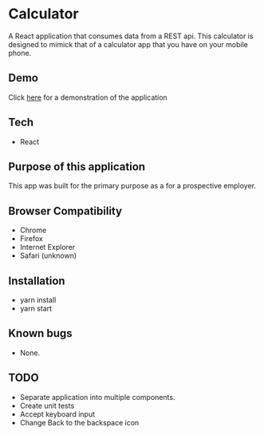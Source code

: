# Calculator

A React application that consumes data from a REST api. This calculator is designed to mimick that of a calculator app that you have on your mobile phone.

## Demo
Click [here](https://pleavitt.github.io/calculator/) for a demonstration of the application

## Tech
* React

## Purpose of this application

This app was built for the primary purpose as a for a prospective employer.

## Browser Compatibility
* Chrome
* Firefox
* Internet Explorer
* Safari (unknown)

## Installation

* yarn install
* yarn start

## Known bugs

- None.

## TODO
- Separate application into multiple components.
- Create unit tests
- Accept keyboard input
- Change Back to the backspace icon
